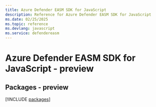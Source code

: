 ```yaml
---
title: Azure Defender EASM SDK for JavaScript
description: Reference for Azure Defender EASM SDK for JavaScript
ms.date: 02/25/2025
ms.topic: reference
ms.devlang: javascript
ms.service: defendereasm
---
```

# Azure Defender EASM SDK for JavaScript - preview
## Packages - preview
[!INCLUDE [packages](defender-easm-index.md)]